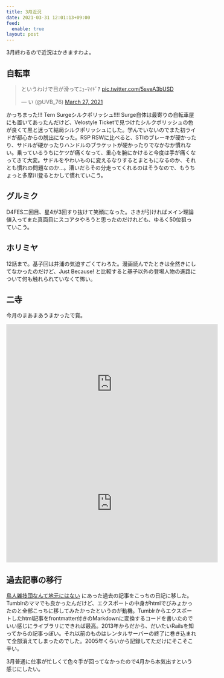 ```yaml
---
title: 3月近況
date: 2021-03-31 12:01:13+09:00
feed:
  enable: true
layout: post
---
```


3月終わるので近況はかきますわよ。

## 自転車

<blockquote class="twitter-tweet"><p lang="ja" dir="ltr">というわけで目が滑ってﾆｭｰﾏｲｷﾞｱ <a href="https://t.co/5sveA3bUSD">pic.twitter.com/5sveA3bUSD</a></p>&mdash; い (@UVB_76) <a href="https://twitter.com/UVB_76/status/1375670689961680898?ref_src=twsrc%5Etfw">March 27, 2021</a></blockquote> <script async src="https://platform.twitter.com/widgets.js" charset="utf-8"></script>
かっちまった!!! Tern Surgeシルクポリッシュ!!!!  Surge自体は最寄りの自転車屋にも置いてあったんだけど、Velostyle Ticketで見つけたシルクポリッシュの色が良くて黒と迷って結局シルクポリッシュにした。学んでいないのでまた初ライドが都心からの脱出になった。RSP RSWに比べると、STIのブレーキが硬かったり、サドルが硬かったりハンドルのブラケットが硬かったりでなかなか慣れない。乗っているうちにケツが痛くなって、重心を腕にかけると今度は手が痛くなってきて大変。サドルをやわいものに変えるなりするとまともになるのか、それとも慣れの問題なのか…。漕いだらその分走ってくれるのはそうなので、もうちょっと多摩川登るとかして慣れていこう。

## グルミク

D4FES二回目、星4が3回すり抜けて笑顔になった。さきが引ければメイン理論値入ってまた真面目にスコアタやろうと思ったのだけれども、ゆるく50位狙っていこう。

## ホリミヤ

12話まで。基子回は井浦の気迫すごくてわろた。漫画読んでたときは全然きにしてなかったのだけど、Just Because! と比較すると基子以外の登場人物の進路について何も触れられていなくて怖い。

## 二寺
今月のまあまあうまかったで賞。
<iframe width="560" height="315" src="https://www.youtube.com/embed/UjyDobgtrvg" title="YouTube video player" frameborder="0" allow="accelerometer; autoplay; clipboard-write; encrypted-media; gyroscope; picture-in-picture" allowfullscreen></iframe>

<iframe width="560" height="315" src="https://www.youtube.com/embed/wQr8ogzpO2g" title="YouTube video player" frameborder="0" allow="accelerometer; autoplay; clipboard-write; encrypted-media; gyroscope; picture-in-picture" allowfullscreen></iframe>

## 過去記事の移行

[鳥人雑技団なんて地元にはない](https://kkkeag.tumblr.com/) にあった過去の記事をこっちの日記に移した。Tumblrのママでも良かったんだけど、エクスポートの中身がhtmlでびみょかったのと全部こっちに移してみたかったというのが動機。Tumblrからエクスポートしたhtml記事をfrontmatter付きのMarkdownに変換するコードを書いたのでいい感じにライブラリにできれば最高。2013年からだから、だいたいRailsを知ってからの記事っぽい。それ以前のものはレンタルサーバーの終了に巻き込まれて全部消えてしまったのでした。2005年くらいから記録してただけにそこそこ辛い。

3月普通に仕事が忙しくて色々手が回ってなかったので4月から本気出すという感じにしたい。
